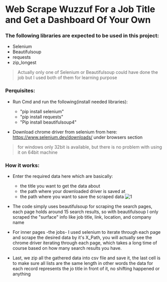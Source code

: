 # Web Scrape Wuzzuf For a Job Title and Get a Dashboard Of Your Own

### The following libraries are expected to be used in this project:

- Selenium 
- Beautifulsoup
- requests
- zip_longest

> Actually only one of Selenium or Beautifulsoup could have done the job but I used both of them for learning purpose

### Perquisites:

- Run Cmd and run the following(install needed libraries):
  - "pip install selenium"
  - "pip install requests"
  - "Pip install beautifulsoup4"

- Download chrome driver from selenium from here: https://www.selenium.dev/downloads/  under browsers section
> for windows only 32bit is available, but there is no problem with using it on 64bit machine

### How it works:
- Enter the required data here which are basically:
  - the title you want to get the data about
  - the path where your downloaded driver is saved at
  - the path where you want to save the scraped data 
![1](https://user-images.githubusercontent.com/77448625/126833930-a6a7212f-c0f1-46f5-afce-e8c93d570a83.jpg)

- The code simply uses beautifulsoup for scraping the search pages, each page holds around 15 search results, so with beautifulsoup I only scraped the "surface" info like job title, link, location, and company name
- For inner pages -the jobs- I used selenium to iterate through each page and scrape the desired data by it's X_Path, you will actually see the chrome driver iterating through each page, which takes a long time of course based on how many search results you have.
- Last, we zip all the gathered data into csv file and save it, the last cell is to make sure all lists are the same length in other words the data for each record represents the jo title in front of it, no shifting happened or anything
